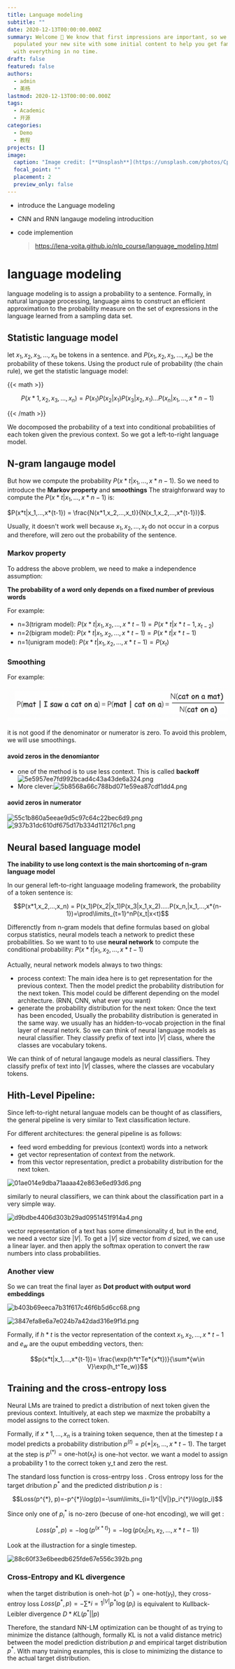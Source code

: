 ```yaml
---
title: Language modeling
subtitle: ""
date: 2020-12-13T00:00:00.000Z
summary: Welcome 👋 We know that first impressions are important, so we've
  populated your new site with some initial content to help you get familiar
  with everything in no time.
draft: false
featured: false
authors:
  - admin
  - 美杨
lastmod: 2020-12-13T00:00:00.000Z
tags:
  - Academic
  - 开源
categories:
  - Demo
  - 教程
projects: []
image:
  caption: "Image credit: [**Unsplash**](https://unsplash.com/photos/CpkOjOcXdUY)"
  focal_point: ""
  placement: 2
  preview_only: false
---
```

* introduce the Language modeling
* CNN and RNN langauge modeling introducition
* code implemention

  > https://lena-voita.github.io/nlp_course/language_modeling.html

# language modeling

language modeling is to assign a probability to a sentence. Formally, in natural language processing, language aims to construct an efficient approximation to the probability measure on the set of expressions in the language learned from a sampling data set. 

## Statistic language model

let $x_1, x_2, x_3,...,x_n$ be tokens in a sentence. and $P(x_1, x_2, x_3,...,x_n)$ be the probability of these tokens. Using the product rule of probability (the chain rule), we get the statistic language model:

{{< math >}}


$$P(x*1, x_2, x_3,...,x_n) = P(x_1)P(x_2|x_1)P(x_3|x_2,x_1)...P(x_n|x_1,...,x*{n-1})$$

{{< /math >}}

We docomposed the probability of a text into conditional probabilities of each token given the previous context. So we got a left-to-right language model. 

## N-gram langauge model

But how we compute the probability $P(x*t|x_1,...,x*{n-1})$. So we need to introduce the **Markov property** and **smoothings**
The straighforward way to compute the $P(x*t|x_1,...,x*{n-1})$ is:

$P(x*t|x_1,...,x*{t-1}) = \frac{N(x*1,x_2,...,x_t)}{N(x_1,x_2,...,x*{t-1})}$. 

Usually, it doesn't work well because $x_1,x_2,...,x_t$ do not occur in a corpus and therefore, will zero out the probability of the sentence. 

### Markov property

To address the above problem, we need to make a independence assumption:

**The probability of a word only depends on a fixed number of previous words**

For example:

* n=3(trigram model): $P(x*t|x_1,x_2,...,x*{t-1}) = P(x*t|x*{t-1},x_{t-2})$
* n=2(bigram model): $P(x*t|x_1,x_2,...,x*{t-1}) = P(x*t|x*{t-1})$
* n=1(unigram model): $P(x*t|x_1,x_2,...,x*{t-1}) = P(x_t)$

### Smoothing

For example:

![](wx20221003-002124-2x.png)

it is not good if the denominator or numerator is zero. To avoid this problem, we will use smoothings. 

#### avoid zeros in the denomiantor

* one of the method is to use less context. This is called **backoff** ![5e5957ee7fd992bcad4c43a43de6a324.png](evernotecid://6459BACF-694D-457B-9112-921BE0B0D75B/appyinxiangcom/24822188/ENResource/p287)
* More clever:![5b8568a66c788bd071e59ea87cdf1dd4.png](evernotecid://6459BACF-694D-457B-9112-921BE0B0D75B/appyinxiangcom/24822188/ENResource/p289)

#### aovid zeros in numerator

![55c1b860a5eeae9d5c97c64c22bec6d9.png](evernotecid://6459BACF-694D-457B-9112-921BE0B0D75B/appyinxiangcom/24822188/ENResource/p290)
![937b31dc610df675d17b334d112176c1.png](evernotecid://6459BACF-694D-457B-9112-921BE0B0D75B/appyinxiangcom/24822188/ENResource/p292)

## Neural based language model

**The inability to use long context is the main shortcoming of n-gram language model**

In our general left-to-right languaage modeling framework, the probability of a token sentence is:

$$P(x*1,x_2,...,x_n) = P(x_1)P(x_2|x_1)P(x_3|x_1,x_2).....P(x_n,|x_1,...,x*{n-1})=\prod\limits_{t=1}^nP(x_t|x<t)$$

Differenctly from n-gram models that define formulas based on global corpus statistics, neural models teach a network to predict these probabilities. 
So we want to to use **neural network** to compute the conditional probability: $P(x*t|x_1,x_2,...,x*{t-1})$

Actually, neural network models always to two things:

* process context: 
  The main idea here is to get representation for the previous context. Then the model predict the probability distribution for the next token. This model could be different depending on the model architecture. (RNN, CNN, what ever you want)
* generate the probability distribution for the next token:
  Once the text has been encoded, Usually the probability distribution is generated in the same way. we usually has an hidden-to-vocab projection in the final layer of neural netork. So we can think of neural language models as neural classifier. They classify prefix of text into $|V|$ class, where the classes are vocabulary tokens.

We can think of of netural langauge models as neural classifiers. They classify prefix of text into $|V|$ classes, where the classes are vocabulary tokens. 

## Hith-Level Pipeline:

Since left-to-right netural languae models can be thought of as classifiers, the general pipeline is very similar to Text classification lecture. 

For different architectures: the general pipeline is as follows:

* feed word embedding for previous (context) words into a network
* get vector representation of context from the network. 
* from this vector representation, predict a probability distribution for the next token. 

![01ae014e9dba71aaaa42e863e6ed93d6.png](evernotecid://6459BACF-694D-457B-9112-921BE0B0D75B/appyinxiangcom/24822188/ENResource/p295)

similarly to neural classifiers, we can think about the classification part in a very simple way. 

![d9bdbe4406d303b29ad0951451f914a4.png](evernotecid://6459BACF-694D-457B-9112-921BE0B0D75B/appyinxiangcom/24822188/ENResource/p296)

vector representation of a text has some dimensionality d, but in the end, we need a vector size $|V|$. To get a $|V|$ size vector from $d$ sized, we can use a linear layer. and then apply the softmax operation to convert the raw numbers into class probabilities. 

### Another view

So we can treat the final layer as **Dot product with output word embeddings**

![b403b69eeca7b31f617c46f6b5d6cc68.png](evernotecid://6459BACF-694D-457B-9112-921BE0B0D75B/appyinxiangcom/24822188/ENResource/p297)

![3847efa8e6a7e024b7a42dad316e9f1d.png](evernotecid://6459BACF-694D-457B-9112-921BE0B0D75B/appyinxiangcom/24822188/ENResource/p301)

Formally, if $h*t$ is the vector representation of the context $x_1,x_2,...,x*{t-1}$ and $e_w$ are the ouput embedding vectors, then:

$$p(x*t|x_1,...,x*{t-1})= \frac{\exp(h*t^Te*{x*t})}{\sum*{w\in V}\exp(h_t^Te_w)}$$

## Training and the cross-entropy loss

Neural LMs are trained to predict a distribution of next token given the previous context. Intuitively, at each step we maxmize the probabilty a model assigns to the correct token. 

Formally, if $x*1,...,x_n$ is a training token sequence, then at the timestep $t$ a model predicts a probability distribution $p^{(t)}=p(*|x_1,...,x*{t-1})$. The target at the step is $p^{(*)} = \text{one-hot}(x_t)$ is one-hot vector. we want a model to assign a probability 1 to the correct token y_t and zero the rest. 

The standard loss function is cross-entrpy loss . Cross entropy loss for the target dribution $p^{*}$ and the predicted distribution $p$ is :

$$Loss(p^{*}, p)=-p^{*}\log(p)=-\sum\limits_{i=1}^{|V|}p_i^{*}\log(p_i)$$

Since only one of $p_i^{*}$ is no-zero (becuse of one-hot encoding), we will get :

$$Loss(p^{*}, p)=-\log(p^{(x*t)}) = -\log(p(x_t|x_1,x_2,...,x*{t-1}))$$

Look at the illustraction for a single timestep. 

![88c60f33e6beedb625fde67e556c392b.png](evernotecid://6459BACF-694D-457B-9112-921BE0B0D75B/appyinxiangcom/24822188/ENResource/p303)

### Cross-Entropy and KL divergence

when the target distribution is oneh-hot $(p^{*})=\text{one-hot}(y_t)$, they cross-entroy loss $Loss(p^{*}, p)=-\sum\limits*{i=1}^{|V|}p^{*}\log(p_i)$ is equivalent to Kullback-Leibler divergence $D*{KL}(p^{*}||p)$

Therefore, the standard NN-LM optimization can be thought of as trying to minimize the distance (although, formally KL is not a valid distance metric) between the model prediction distribution $p$ and empirical target distribution $p^{*}$. With many training examples, this is close to minimizing the distance to the actual target distribution.